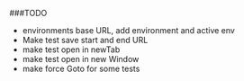 ###TODO

- environments base URL, add environment and active env 
- Make test save start and end URL 
- make test open in newTab 
- make test open in new Window
- make force Goto for some tests 